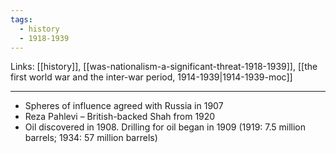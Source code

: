 ```yaml
---
tags:
  - history
  - 1918-1939
---
```

Links: [[history]], [[was-nationalism-a-significant-threat-1918-1939]], [[the first world war and the inter-war period, 1914-1939|1914-1939-moc]]

***

- Spheres of influence agreed with Russia in 1907  
- Reza Pahlevi – British-backed Shah from 1920  
- Oil discovered in 1908. Drilling for oil began in 1909 (1919: 7.5 million barrels; 1934: 57 million barrels)